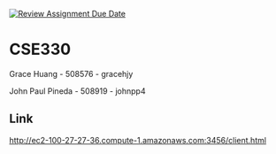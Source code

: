 [![Review Assignment Due Date](https://classroom.github.com/assets/deadline-readme-button-24ddc0f5d75046c5622901739e7c5dd533143b0c8e959d652212380cedb1ea36.svg)](https://classroom.github.com/a/OiggXh1o)
# CSE330
Grace Huang - 508576 - gracehjy

John Paul Pineda - 508919 - johnpp4

## Link
http://ec2-100-27-27-36.compute-1.amazonaws.com:3456/client.html 